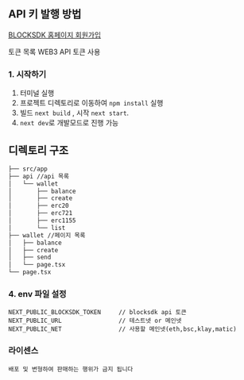 ## API 키 발행 방법
[BLOCKSDK 홈페이지 회원가입](https://blocksdk.com/register)

토큰 목록 WEB3 API 토큰 사용

### 1. 시작하기
1. 터미널 실행
2. 프로젝트 디렉토리로 이동하여 `npm install` 실행
3. 빌드 `next build` , 시작 `next start`.
4. `next dev`로 개발모드로 진행 가능

## 디렉토리 구조

```bash
├── src/app
├── api //api 목록
│   └── wallet
│       ├── balance
│       ├── create
│       ├── erc20
│       ├── erc721
│       ├── erc1155
│       └── list
├── wallet //페이지 목록
│   ├── balance
│   ├── create
│   ├── send
│   └── page.tsx
└── page.tsx
```

### 4. env 파일 설정
````
NEXT_PUBLIC_BLOCKSDK_TOKEN     // blocksdk api 토큰
NEXT_PUBLIC_URL                // 테스트넷 or 메인넷
NEXT_PUBLIC_NET                // 사용할 메인넷(eth,bsc,klay,matic)                        

````

### 라이센스
````
배포 및 변형하여 판매하는 행위가 금지 됩니다
````